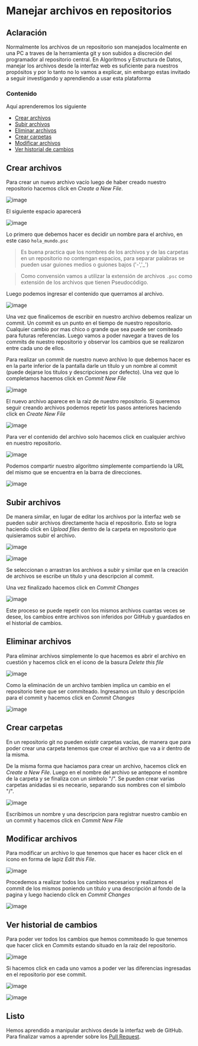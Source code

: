 # Manejar archivos en repositorios

## Aclaración

Normalmente los archivos de un repositorio son manejados localmente en una PC a traves de la herramienta git y son subidos a discreción del programador al repositorio central. En Algoritmos y Estructura de Datos, manejar los archivos desde la interfaz web es suficiente para nuestros propósitos y por lo tanto no lo vamos a explicar, sin embargo estas invitado a seguir investigando y aprendiendo a usar esta plataforma

### Contenido

Aquí aprenderemos los siguiente

- [Crear archivos](#Crear-archivos)
- [Subir archivos](#subir-archivos)
- [Eliminar archivos](#eliminar-archivos)
- [Crear carpetas](#crear-carpetas)
- [Modificar archivos](#modificar-archivos)
- [Ver historial de cambios](#ver-historial-de-cambios)

## Crear archivos

Para crear un nuevo archivo vacío luego de haber creado nuestro repositorio hacemos click en *Create a New File*. 

![image](img/archivos/1.png)

El siguiente espacio aparecerá

![image](img/archivos/2.png)

Lo primero que debemos hacer es decidir un nombre para el archivo, en este caso `hola_mundo.psc`

> Es buena practica que los nombres de los archivos y de las carpetas en un repositorio no contengan espacios, para separar palabras se pueden usar guiones medios o guiones bajos ('-','\_')

> Como convensión vamos a utilizar la extensión de archivos `.psc` como extensión de los archivos que tienen Pseudocódigo.

Luego podemos ingresar el contenido que querramos al archivo.

![image](img/archivos/3.png)

Una vez que finalicemos de escribir en nuestro archivo debemos realizar un commit. Un commit es un punto en el tiempo de nuestro repositorio. Cualquier cambio por mas chico o grande que sea puede ser comiteado para futuras referencias. Luego vamos a poder navegar a traves de los commits de nuestro repositorio y observar los cambios que se realizaron entre cada uno de ellos.

Para realizar un commit de nuestro nuevo archivo lo que debemos hacer es en la parte inferior de la pantalla darle un título y un nombre al commit (puede dejarse los titulos y descripciones por defecto). Una vez que lo completamos hacemos click en *Commit New File*

![image](img/archivos/4.png)

El nuevo archivo aparece en la raiz de nuestro repositorio. Si queremos seguir creando archivos podemos repetir los pasos anteriores haciendo click en *Create New File*

![image](img/archivos/5.png)

Para ver el contenido del archivo solo hacemos click en cualquier archivo en nuestro repositorio.

![image](img/archivos/6.png)

Podemos compartir nuestro algoritmo simplemente compartiendo la URL del mismo que se encuentra en la barra de direcciones.

![image](img/archivos/7.png)

## Subir archivos

De manera similar, en lugar de editar los archivos por la interfaz web se pueden subir archivos directamente hacia el repositorio. Esto se logra haciendo click en *Upload files* dentro de la carpeta en repositorio que quisieramos subir el archivo. 

![image](img/archivos/8.png)

![image](img/archivos/9.png)

Se seleccionan o arrastran los archivos a subir y similar que en la creación de archivos se escribe un título y una descripcion al commit. 

Una vez finalizado hacemos click en *Commit Changes*

![image](img/archivos/10.png)

Este proceso se puede repetir con los mismos archivos cuantas veces se desee, los cambios entre archivos son inferidos por GitHub y guardados en el historial de cambios.

## Eliminar archivos

Para eliminar archivos simplemente lo que hacemos es abrir el archivo en cuestión y hacemos click en el icono de la basura *Delete this file*

![image](img/archivos/11.png)

Como la eliminación de un archivo tambien implica un cambio en el repositorio tiene que ser commiteado. Ingresamos un título y descripción para el commit y hacemos click en *Commit Changes*

![image](img/archivos/12.png)

## Crear carpetas

En un repositorio git no pueden existir carpetas vacías, de manera que para poder crear una carpeta tenemos que crear el archivo que va a ir dentro de la misma.

De la misma forma que haciamos para crear un archivo, hacemos click en *Create a New File*. Luego en el nombre del archivo se antepone el nombre de la carpeta y se finaliza con un simbolo "/". Se pueden crear varias carpetas anidadas si es neceario, separando sus nombres con el simbolo "/".

![image](img/archivos/13.png)

Escribimos un nombre y una descripcion para registrar nuestro cambio en un commit y hacemos click en *Commit New File*

## Modificar archivos

Para modificar un archivo lo que tenemos que hacer es hacer click en el icono en forma de lapiz *Edit this File*.

![image](img/archivos/14.png)

Procedemos a realizar todos los cambios necesarios y realizamos el commit de los mismos poniendo un título y una descripción al fondo de la pagina y luego haciendo click en *Commit Changes*

![image](img/archivos/17.png)

## Ver historial de cambios

Para poder ver todos los cambios que hemos commiteado lo que tenemos que hacer click en *Commits* estando situado en la raiz del repositorio.

![image](img/archivos/15.png)

Si hacemos click en cada uno vamos a poder ver las diferencias ingresadas en el repositorio por ese commit.

![image](img/archivos/16.png)

![image](img/archivos/18.png)

## Listo

Hemos aprendido a manipular archivos desde la interfaz web de GitHub. Para finalizar vamos a aprender sobre los [Pull Request](pull-request.md).

